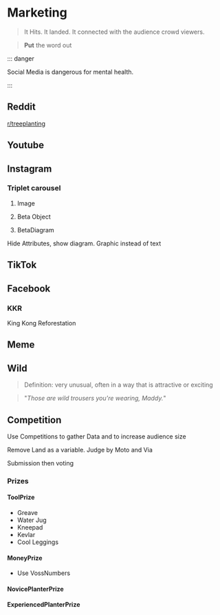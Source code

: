 # Marketing

> It Hits. It landed. It connected with the audience crowd viewers.

> **Put** the word out

::: danger

Social Media is dangerous for mental health.

:::

## Reddit

[r/treeplanting](https://www.reddit.com/r/treeplanting/)

## Youtube

## Instagram

### Triplet carousel

1. Image

2. Beta Object

3. BetaDiagram

Hide Attributes, show diagram. Graphic instead of text

## TikTok

## Facebook

### KKR

King Kong Reforestation

## Meme

## Wild

>Definition: very unusual, often in a way that is attractive or exciting

>"*Those are wild trousers you're wearing, Maddy.*"

## Competition

Use Competitions to gather Data and to increase audience size

Remove Land as a variable. Judge by Moto and Via

Submission then voting

### Prizes

#### ToolPrize

- Greave
- Water Jug
- Kneepad
- Kevlar
- Cool Leggings

#### MoneyPrize

- Use VossNumbers

#### NovicePlanterPrize

#### ExperiencedPlanterPrize
